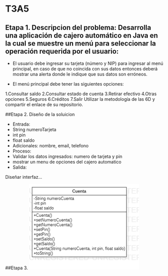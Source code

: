 # T3A5

## Etapa 1. Descripcion del problema: Desarrolla una aplicación de cajero automático en Java en la cual se muestre un menú para seleccionar la operación requerida por el usuario:

- El usuario debe ingresar su tarjeta (número y NIP) para ingresar al menú principal, en caso de que no coincida con sus datos entonces deberá mostrar una alerta donde le indique que sus datos son erróneos.

- El menú principal debe tener las siguientes opciones:

1.Consultar saldo
2.Consultar estado de cuenta
3.Retirar efectivo
4.Otras opciones
5.Seguros
6.Créditos
7.Salir
Utilizar la metodología de las 6D y compartir el enlace de su repositorio.


##Etapa 2. Diseño de la soluicion
- Entrada:
- String numeroTarjeta
- int pin
- float saldo
- Adicionales: nombre, email, telefono
- Proceso:
- Validar los datos ingresados: numero de tarjeta y pin
- mostrar un menu de opciones del cajero automatico 
- Salida:

Diseñar interfaz...



##Etapa 3.
![](https://github.com/arturo18sv/T3A5/blob/main/ETAPA3.png?raw=true)

